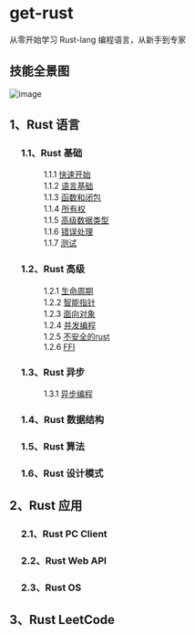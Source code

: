 # get-rust
从零开始学习 Rust-lang 编程语言，从新手到专家

## 技能全景图
![image](https://github.com/daviscai/get-rust/assets/3873034/8737815e-06f7-407b-9fb8-21786d70f593)




## 1、Rust 语言

### &emsp; 1.1、Rust 基础

&emsp;&emsp;&emsp;&emsp; 1.1.1 [快速开始](https://github.com/daviscai/get-rust/blob/master/1.rust-lang/1.base/1.快速开始.md)   
&emsp;&emsp;&emsp;&emsp; 1.1.2 [语言基础](https://github.com/daviscai/get-rust/blob/master/1.rust-lang/1.base/2.语言基础.md)  
&emsp;&emsp;&emsp;&emsp; 1.1.3 [函数和闭包](https://github.com/daviscai/get-rust/blob/master/1.rust-lang/1.base/3.函数和闭包.md)   
&emsp;&emsp;&emsp;&emsp; 1.1.4 [所有权](https://github.com/daviscai/get-rust/blob/master/1.rust-lang/1.base/4.所有权.md)   
&emsp;&emsp;&emsp;&emsp; 1.1.5 [高级数据类型](https://github.com/daviscai/get-rust/blob/master/1.rust-lang/1.base/5.高级数据类型.md)  
&emsp;&emsp;&emsp;&emsp; 1.1.6 [错误处理](https://github.com/daviscai/get-rust/blob/master/1.rust-lang/1.base/6.错误处理.md)   
&emsp;&emsp;&emsp;&emsp; 1.1.7 [测试](https://github.com/daviscai/get-rust/blob/master/1.rust-lang/1.base/7.测试.md)   


### &emsp; 1.2、Rust 高级

&emsp;&emsp;&emsp;&emsp; 1.2.1 [生命周期](https://github.com/daviscai/get-rust/blob/master/1.rust-lang/2.advance/1.生命周期.md)  
&emsp;&emsp;&emsp;&emsp; 1.2.2 [智能指针](https://github.com/daviscai/get-rust/blob/master/1.rust-lang/2.advance/2.智能指针.md)   
&emsp;&emsp;&emsp;&emsp; 1.2.3 [面向对象](https://github.com/daviscai/get-rust/blob/master/1.rust-lang/2.advance/3.面向对象.md)   
&emsp;&emsp;&emsp;&emsp; 1.2.4 [并发编程](https://github.com/daviscai/get-rust/blob/master/1.rust-lang/2.advance/4.并发编程.md)  
&emsp;&emsp;&emsp;&emsp; 1.2.5 [不安全的rust](https://github.com/daviscai/get-rust/blob/master/1.rust-lang/2.advance/5.不安全的rust.md)   
&emsp;&emsp;&emsp;&emsp; 1.2.6 [FFI](https://github.com/daviscai/get-rust/blob/master/1.rust-lang/2.advance/6.FFI.md)   


### &emsp; 1.3、Rust 异步

&emsp;&emsp;&emsp;&emsp; 1.3.1 [异步编程](https://github.com/daviscai/get-rust/blob/master/1.rust-lang/3.async/1.异步编程.md) 

### &emsp; 1.4、Rust 数据结构

### &emsp; 1.5、Rust 算法

### &emsp; 1.6、Rust 设计模式

## 2、Rust 应用

### &emsp; 2.1、Rust PC Client

### &emsp; 2.2、Rust Web API

### &emsp; 2.3、Rust OS 

## 3、Rust LeetCode 

